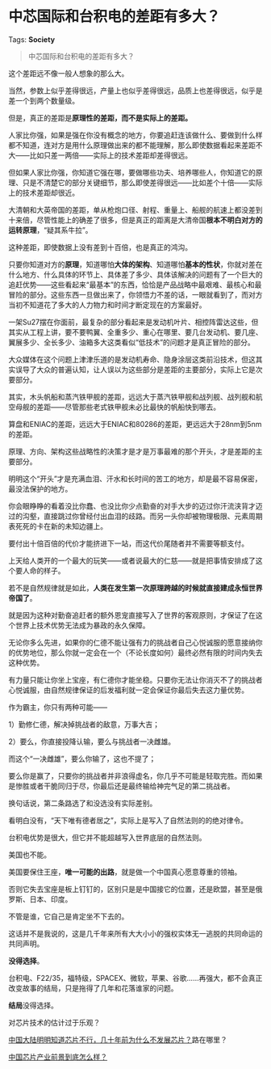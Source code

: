 # 中芯国际和台积电的差距有多大？

Tags: **Society**

> 中芯国际和台积电的差距有多大？

这个差距远不像一般人想象的那么大。

当然，参数上似乎差得很远，产量上也似乎差得很远，品质上也差得很远，似乎是差一个到两个数量级。

但是，真正的差距是**原理性的差距，而不是实际上的差距。**

人家比你强，如果是强在你没有概念的地方，你要追赶连该做什么、要做到什么样都不知道，连对方是用什么原理做出来的都不能理解，那么即使数据看起来差距不大——比如只差一两倍——实际上的技术差距却差得很远。

但如果人家比你强，你知道它强在哪，要做哪些功夫、培养哪些人，你知道它的原理、只是不清楚它的部分关键细节，那么即使差得很远——比如差个十倍——实际上的技术差距却很近。

大清朝和大英帝国的差距，单从枪炮口径、射程、重量上、船舰的航速上都没差到十来倍，尽管性能上的确差了很多，但是真正的距离是大清帝国**根本不明白对方的运转原理**，“疑其系牛拉”。

这种差距，即使数据上没有差到十百倍，也是真正的鸿沟。

只要你知道对方的**原理**，知道哪怕**大体的架构**、知道哪怕**基本的性状**，你就对差在什么地方、什么具体的环节上、具体差了多少、具体该解决的问题有了一个巨大的追赶优势——这些看起来“最基本”的东西，恰恰是产品战略中最艰难、最核心和最冒险的部分。这些东西一旦做出来了，你领悟力不差的话，一眼就看到了，而对方当初不知道花了多大的人力物力和时间才断定现在的方案最好。

一架Su27摆在你面前，最复杂的部分看起来是发动机叶片、相控阵雷达这些，但其实从工程上讲，要不要鸭翼、全重多少、重心在哪里、要几台发动机、要几座、翼展多少、全长多少、油箱多大这类看似“低技术”的问题才是真正冒险的部分。

大众媒体在这个问题上津津乐道的是发动机寿命、隐身涂层这类前沿技术，但这其实误导了大众的普遍认知，让人误以为这些部分是差距的主要部分，实际上它是次要部分。

其实，木头帆船和蒸汽铁甲舰的差距，远远大于蒸汽铁甲舰和战列舰、战列舰和航空母舰的差距——尽管那些老式铁甲舰未必比最快的帆船快到哪去。

算盘和ENIAC的差距，远远大于ENIAC和80286的差距，更远远大于28nm到5nm的差距。

原理、方向、架构这些战略性的决策才是才是万事最难的那个开头，才是差距的主要部分。

明明这个“开头”才是充满血泪、汗水和长时间的苦工的地方，却是最不容易保密，最没法保护的地方。

你会眼睁睁的看着没比你蠢、也没比你少点勤奋的对手大步的迈过你汗流浃背才迈过的沟壑，直接跳过你曾经付出血泪的歧路。而另一头你却被物理极限、元素周期表死死的卡在新的未知边疆上。

要付出十倍百倍的代价才能挤进下一站，而这代价尾随者并不需要等额支付。

  


上天给人类开的一个最大的玩笑——或者说最大的仁慈——就是把事情安排成了这个要人命的样子。

若不是自然规律就是如此，**人类在发生第一次原理跨越的时候就直接建成永恒世界帝国了**。

就是因为这种对勤奋追赶者的额外恩宠直接写入了世界的客观原则，才保证了在这个世界上技术优势无法成为暴政的永久保障。

无论你多么先进，如果你的仁德不能让强有力的挑战者自己心悦诚服的愿意接纳你的优势地位，那么你就一定会在一个（不论长度如何）最终必然有限的时间内失去这种优势。

有力量只能让你坐上宝座，有仁德你才能坐稳。只要你无法让你消灭不了的挑战者心悦诚服，由自然规律保证的后发福利就一定会保证你最后失去这力量优势。

作为霸主，你只有两种可能——

1）勤修仁德，解决掉挑战者的敌意，万事大吉；

2）要么，你直接投降认输，要么与挑战者一决雌雄。

而这个“一决雌雄”，要么你输了，这也不提了；

要么你是赢了，只要你的挑战者并非浪得虚名，你几乎不可能是轻取完胜。而如果是惨胜或者干脆同归于尽，你最后还是最终输给神完气足的第二挑战者。

换句话说，第二条路选了和没选没有实际差别。

看明白没有，“天下唯有德者居之”，实际上是写入了自然法则的的绝对律令。

台积电优势是很大，但它并不能超越写入世界底层的自然法则。

美国也不能。

美国要保住王座，**唯一可能的出路**，就是做一个中国真心愿意尊重的领袖。

否则它失去宝座是板上钉钉的，区别只是是中国接它的位置，还是欧盟，甚至是俄罗斯、日本、印度。

不管是谁，它自己是肯定坐不下去的。

这话并不是我说的，这是几千年来所有大大小小的强权实体无一逃脱的共同命运的共同声明。

**没得选择**。

台积电、F22/35，福特级，SPACEX、微软，苹果、谷歌……再强大，都不会真正改变故事的结局，只是拖得了几年和花落谁家的问题。

**结局**没得选择。

  


对芯片技术的估计过于乐观？

[中国大陆明明知道芯片不行，几十年前为什么不发展芯片？](https://www.zhihu.com/question/275316968/answer/497644862)路在哪里？

[中国芯片产业前景到底怎么样？](https://www.zhihu.com/question/305898679/answer/563613133)


